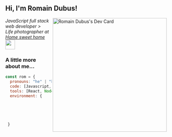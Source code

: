 <h2> Hi, I'm Romain Dubus! </h2>
<a href="https://app.daily.dev/cooltor"><img align="right" src="https://api.daily.dev/devcards/v2/9HVA4W3GW8yJtdeO07lMm.png?r=wlz&type=default" width="356" alt="Romain Dubus's Dev Card"/></a>
<p><em>JavaScript full stack web developer ></br>Life photographer at <a href="https://www.instagram.com/romdub86/" target="blank">Home sweet home</a><img src="https://media.giphy.com/media/VI8dCCQG296YR871uf/giphy.gif" width="30"> 
</em></p>


###  A little more about me...  

```javascript
const rom = {
  pronouns: "he" | "him",
  code: [Javascript, HTML, CSS],
  tools: [React, Node, MongoDB, MySQL],
  environment: {
                        speaking: ["French", "English"],
                        enjoy: ["portrait_photography"],
                        games: ["PS5", "Switch"]
        
                      },
 }
```





